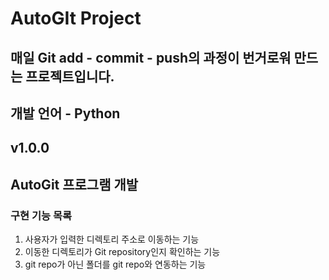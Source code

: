 # AutoGIt Project


## 매일 Git add - commit - push의 과정이 번거로워 만드는 프로젝트입니다.
## 개발 언어 - Python

## v1.0.0
## AutoGit 프로그램 개발

### 구현 기능 목록
 1. 사용자가 입력한 디렉토리 주소로 이동하는 기능
 2. 이동한 디렉토리가 Git repository인지 확인하는 기능
 3. git repo가 아닌 폴더를 git repo와 연동하는 기능 


